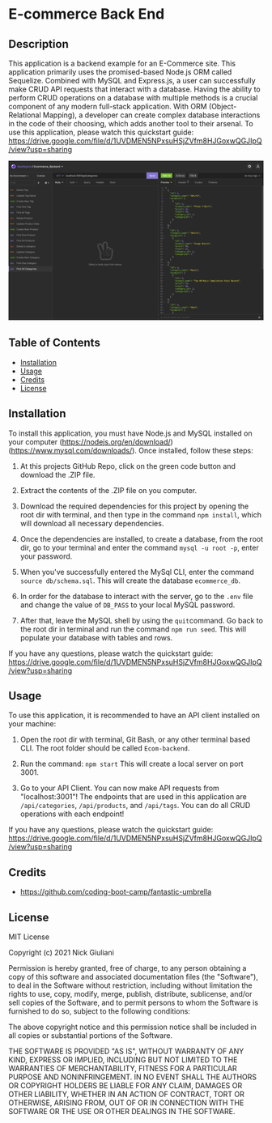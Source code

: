 # E-commerce Back End

## Description 

This application is a backend example for an E-Commerce site.  This application primarily uses the promised-based Node.js ORM called Sequelize.  Combined with MySQL and Express.js, a user can successfully make CRUD API requests that interact with a database.  Having the ability to perform CRUD operations on a database with multiple methods is a crucial component of any modern full-stack application.  With ORM (Object-Relational Mapping), a developer can create complex database interactions in the code of their choosing, which adds another tool to their arsenal.  To use this application, please watch this quickstart guide:  https://drive.google.com/file/d/1UVDMEN5NPxsuHSjZVfm8HJGoxwQGJIpQ/view?usp=sharing

![Screenshot_Insomnia](./assets/Insom_SS.png)
 

## Table of Contents 

* [Installation](#installation)
* [Usage](#usage)
* [Credits](#credits)
* [License](#license)

## Installation 

To install this application, you must have Node.js and MySQL installed on your computer (https://nodejs.org/en/download/) (https://www.mysql.com/downloads/).  Once installed, follow these steps:  

1. At this projects GitHub Repo, click on the green code button and download the .ZIP file.

2. Extract the contents of the .ZIP file on you computer.  

3. Download the required dependencies for this project by opening the root dir with terminal, and then type in the command ``` npm install ```, which will download all necessary dependencies.

4. Once the dependencies are installed, to create a database, from the root dir, go to your terminal and enter the command ``` mysql -u root -p ```, enter your password.

5. When you've successfully entered the MySql CLI, enter the command ``` source db/schema.sql ```.  This will create the database ```ecommerce_db```.

6. In order for the database to interact with the server, go to the ```.env``` file and change the value of ```DB_PASS``` to your local MySQL password.

7.  After that, leave the MySQL shell by using the ```quit```command.  Go back to the root dir in terminal and run the command ```npm run seed```.  This will populate your database with tables and rows.

If you have any questions, please watch the quickstart guide: https://drive.google.com/file/d/1UVDMEN5NPxsuHSjZVfm8HJGoxwQGJIpQ/view?usp=sharing


## Usage 

To use this application, it is recommended to have an API client installed on your machine:

1. Open the root dir with terminal, Git Bash, or any other terminal based CLI.  The root folder should be called ```Ecom-backend```.

2. Run the command: ```npm start``` This will create a local server on port 3001.

4. Go to your API Client. You can now make API requests from "localhost:3001"! The endpoints that are used in this application are ```/api/categories```, ```/api/products```, and ```/api/tags```.  You can do all CRUD operations with each endpoint!

If you have any questions, please watch the quickstart guide: https://drive.google.com/file/d/1UVDMEN5NPxsuHSjZVfm8HJGoxwQGJIpQ/view?usp=sharing


## Credits  

* https://github.com/coding-boot-camp/fantastic-umbrella


## License 

MIT License

Copyright (c) 2021 Nick Giuliani

Permission is hereby granted, free of charge, to any person obtaining a copy
of this software and associated documentation files (the "Software"), to deal
in the Software without restriction, including without limitation the rights
to use, copy, modify, merge, publish, distribute, sublicense, and/or sell
copies of the Software, and to permit persons to whom the Software is
furnished to do so, subject to the following conditions:

The above copyright notice and this permission notice shall be included in all
copies or substantial portions of the Software.

THE SOFTWARE IS PROVIDED "AS IS", WITHOUT WARRANTY OF ANY KIND, EXPRESS OR
IMPLIED, INCLUDING BUT NOT LIMITED TO THE WARRANTIES OF MERCHANTABILITY,
FITNESS FOR A PARTICULAR PURPOSE AND NONINFRINGEMENT. IN NO EVENT SHALL THE
AUTHORS OR COPYRIGHT HOLDERS BE LIABLE FOR ANY CLAIM, DAMAGES OR OTHER
LIABILITY, WHETHER IN AN ACTION OF CONTRACT, TORT OR OTHERWISE, ARISING FROM,
OUT OF OR IN CONNECTION WITH THE SOFTWARE OR THE USE OR OTHER DEALINGS IN THE
SOFTWARE.